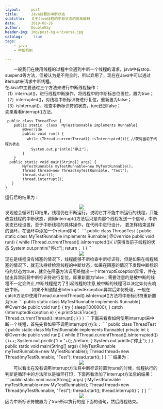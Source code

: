 ```yaml
---
layout:     post
title:      Java线程的中断状态
subtitle:   关于Java线程的中断状态的简单解释
date:       2019-08-26
author:     DoubleWay
header-img: img/post-bg-universe.jpg
catalog: 	 true
tags:
    - java
    - 中断机制
    
---
```


&emsp;&emsp;一般我们在使用线程的过程中会遇到中断一个线程的请求，java中有stop、suspend等方法，但被认为是不完全的，所以弃用了，现在在Java中可以通过iterrupt来请求中断线程。  
在Java中主要通过三个方法来进行中断线程操作：  
（1）interrupt()，进行线程中断操作，将线程中的中断标志位置位，置为true；  
（2）interrupted()，对线程中断标识符进行复位，重新置为false；  
（3）isInterrupt()，检查中断标识符的状态，ture还是false；  
先来看看interrupt()方法，  
```````
 public class ThreadTest {
    public static  class  MyTestRunnable implements Runnable{
        @Override
        public void run() {
          while (Thread.currentThread().isInterrupted()){ //获得当前子线程的状态
            System.out.println("停止");
        }
    }
  public static void main(String[] args) {
        MyTestRunnable myTestRunnable=new MyTestRunnable();
        Thread thread=new Thread(myTestRunnable, "Test");
        thread.start();
        thread.interrupt();
   }
}
````````
运行后的结果为：
<div align="center">
	<img src="/img/2819-08-26/2019-08-26-1.1.png">  
</div> 
发现他会循环打印结果，线程仍在不断运行，说明它并不能中断运行的线程，只能改变线程的中断状态，调用interrupt()方法后只是向那个线程发送一个信号，中断状态已经设置，至于中断线程的具体操作，在代码中进行设计。  
要怎样结束这样的循环，在循环中添加一个return即可：  
```
public class ThreadTest {
    public static  class  MyTestRunnable implements Runnable{
        @Override
        public void run() {
          while (Thread.currentThread().isInterrupted()){ //获得当前子线程的状态
            System.out.println("停止");
           return；
        }
    }
```
<div align="center">
	<img src="/img/2819-08-26/2019-08-26-1.2.png">  
</div> 
现在是线程没有堵塞的情况下，线程能够不断检查中断标识符，但是如果在线程堵塞的情况下，就无法持续检测线程的中断状态，如果在阻塞的情况下发现中断标识符的状态为true，就会在阻塞方法调用处抛出一个InterruptException异常，并在抛出异常前将中断标识符进行复位，即重新置为false；需要注意的是被中断的线程不一定会终止,中断线程是为了引起线程的注意,被中断的线程可以决定如何去响应中断。
&emsp;&emsp;如果不知道抛出InterruptedException异常后如何处理，一般在catch方法中使用Thread.currentThread().isInterrupt()方法将中断标识符重新置为true
```
public static  class  MyTestRunnable implements Runnable{
        @Override
        public void run() {
            try {
                sleep(1000000);
            } catch (InterruptedException e) {
                e.printStackTrace();
                Thread.currentThread().interrupt();
            }
        }
}
```
下面来看看如何使用interrupt来中断一个线程，首先先看如果不调用interrupt()方法：
```
public class ThreadTest {
    public static  class  MyTestRunnable implements Runnable{
        private int i;
        @Override
        public void run() {
            while (!Thread.currentThread().isInterrupted()){
                i++;
                System.out.println("i = "+i);
                //return;
            }
            System.out.println("停止");
        }
    }
    public static void main(String[] args) {
        MyTestRunnable myTestRunnable=new MyTestRunnable();
        Thread thread=new Thread(myTestRunnable, "Test");
        thread.start();
    }
}
```
结果为：
<div align="center">
	<img src="/img/2819-08-26/2019-08-26-1.3.png">  
</div> 
&emsp;&emsp;可以看出在没有调用interrupt方法将中断标识符置为ture的时候，线程执行的判断是循环中的方法所以是循环打印，下面再看添加了interrupt方法后的结果：
```
 public static void main(String[] args) {
        MyTestRunnable myTestRunnable=new MyTestRunnable();
        Thread thread=new Thread(myTestRunnable, "Test");
        thread.start();
       thread.interrupt()；
    }
}
```
<div align="center">
	<img src="/img/2819-08-26/2019-08-26-1.4.png">  
</div>   
因为中断标识符被置为了true所以执行的是下面的语句，然后线程结束。
